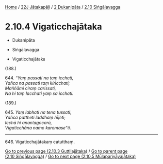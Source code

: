 
[Home](/) / [22J Jātakapāḷi](../../../22J.md) / [2 Dukanipāta](../../2.md) / [2.10 Siṅgālavagga](../2.10.md)

# 2.10.4 Vigaticchajātaka

* Dukanipāta

* Siṅgālavagga

* Vigaticchajātaka

(188.)

644\. _“Yaṃ passati na taṃ icchati,_  
_Yañca na passati taṃ kiricchati;_  
_Maññāmi ciraṃ carissati,_  
_Na hi taṃ lacchati yaṃ sa icchati._  


(189.)

645\. _Yaṃ labhati na tena tussati,_  
_Yañca pattheti laddhaṃ hīḷeti;_  
_Icchā hi anantagocarā,_  
_Vigaticchāna namo karomase”ti._  


---

646\. Vigaticchajātakaṃ catutthaṃ.



[Go to previous page (2.10.3 Guttilajātaka)](2.10.3.md) / [Go to parent page (2.10 Siṅgālavagga)](../2.10.md) / [Go to next page (2.10.5 Mūlapariyāyajātaka)](2.10.5.md)


